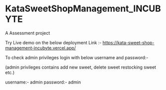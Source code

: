 # KataSweetShopManagement_INCUBYTE
A Assessment project

Try Live demo on the below deployment Link :- https://kata-sweet-shop-management-incubyte.vercel.app/

To check admin privileges login with below username and password:-

(admin privileges contains add new sweet, delete sweet restocking sweet etc.)

username:- admin
password:- admin